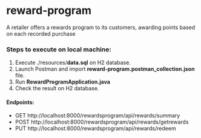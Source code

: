 # reward-program
A retailer offers a rewards program to its customers, awarding points based on each recorded purchase

### **Steps to execute on local machine:**
1. Execute ./resources/**data.sql** on H2 database.
2. Launch Postman and import **reward-program.postman_collection.json** file.
3. Run **RewardProgramApplication.java**
4. Check the result on H2 database.

#### Endpoints:
* GET http://localhost:8000/rewardsprogram/api/rewards/summary
* POST http://localhost:8000/rewardsprogram/api/rewards/getrewards
* PUT http://localhost:8000/rewardsprogram/api/rewards/redeem

